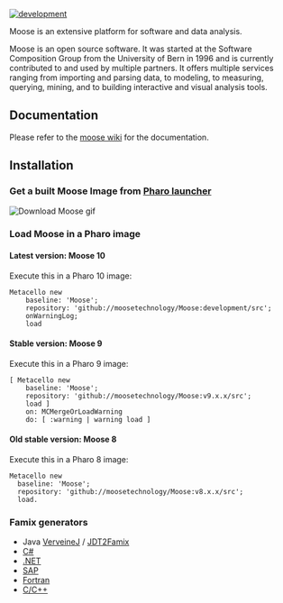 
[![development](https://github.com/moosetechnology/Moose/actions/workflows/continuous.yml/badge.svg)](https://github.com/moosetechnology/Moose/actions/workflows/continuous.yml)

Moose is an extensive platform for software and data analysis.

Moose is an open source software. It was started at the Software Composition Group from the University of Bern in 1996 and is currently contributed to and used by multiple partners. It offers multiple services ranging from importing and parsing data, to modeling, to measuring, querying, mining, and to building interactive and visual analysis tools.

## Documentation

Please refer to the [moose wiki](https://moosetechnology.github.io/moose-wiki/) for the documentation.

## Installation

### Get a built Moose Image from [Pharo launcher](https://github.com/pharo-project/pharo-launcher)

![Download Moose gif](ressources/Moose-launcher.gif)

### Load Moose in a Pharo image

#### Latest version: Moose 10

Execute this in a Pharo 10 image:

```smalltalk
Metacello new
    baseline: 'Moose';
    repository: 'github://moosetechnology/Moose:development/src';
    onWarningLog;
    load
```

#### Stable version: Moose 9

Execute this in a Pharo 9 image:
```smalltalk
[ Metacello new
    baseline: 'Moose';
    repository: 'github://moosetechnology/Moose:v9.x.x/src';
    load ]
    on: MCMergeOrLoadWarning
    do: [ :warning | warning load ]
```

#### Old stable version: Moose 8

Execute this in a Pharo 8 image:

```smalltalk
Metacello new
  baseline: 'Moose';
  repository: 'github://moosetechnology/Moose:v8.x.x/src';
  load.
```

### Famix generators
- Java [VerveineJ](https://modularmoose.org/moose-wiki/Developers/Parsers/VerveineJ) / [JDT2Famix](https://github.com/feenkcom/jdt2famix) 
- [C#](https://github.com/feenkcom/roslyn2famix) 
- [.NET](http://www.sharpmetrics.net/index.php/famix-generator)
- [SAP](https://github.com/RainerWinkler/Moose-FAMIX-SAP-Extractor)
- [Fortran](https://github.com/NicolasAnquetil/VerveineF.git)
- [C/C++](https://github.com/Synectique/VerveineC-Cpp.git)

